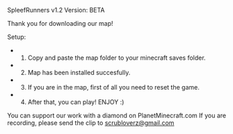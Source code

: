 SpleefRunners v1.2
Version: BETA
		
Thank you for downloading our map!

Setup:
- 1. Copy and paste the map folder to your minecraft saves folder.
- 2. Map has been installed succesfully.
- 3. If you are in the map, first of all you need to reset the game.
- 4. After that, you can play! ENJOY :)


You can support our work with a diamond on PlanetMinecraft.com
If you are recording, please send the clip to scrubloverz@gmail.com
